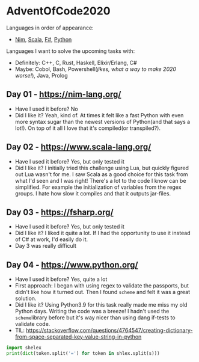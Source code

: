 # AdventOfCode2020

Languages in order of appearance:
- [Nim](https://nim-lang.org/), [Scala](https://www.scala-lang.org/), [F#](https://fsharp.org/), [Python](https://fsharp.org/)

Languages I want to solve the upcoming tasks with:
- Definitely: C++, C, Rust, Haskell, Elixir/Erlang, C#
- Maybe: Cobol, Bash, Powershell(*jikes, what a way to make 2020 worse!*), Java, Prolog

## Day 01 - https://nim-lang.org/
* Have I used it before? No
* Did I like it? Yeah, kind of. At times it felt like a fast Python with even more syntax sugar than the newest versions of Python(and that says a lot!). On top of it all I love that it's compiled(or transpiled?).
## Day 02 - https://www.scala-lang.org/
* Have I used it before? Yes, but only tested it
* Did I like it? I initially tried this challenge using Lua, but quickly figured out Lua wasn't for me. I saw Scala as a good choice for this task from what I'd seen and I was right! There's a lot to the code I know can be simplified. For example the initialization of variables from the regex groups. I hate how slow it compiles and that it outputs jar-files.
## Day 03 - https://fsharp.org/
* Have I used it before? Yes, but only tested it
* Did I like it? I liked it quite a lot. If I had the opportunity to use it instead of C# at work, I'd easily do it.
* Day 3 was really difficult
## Day 04 - https://www.python.org/
* Have I used it before? Yes, quite a lot
* First approach: I began with using regex to validate the passports, but didn't like how it turned out. Then I found `scheme` and felt it was a great solution.
* Did I like it? Using Python3.9 for this task really made me miss my old Python days. Writing the code was a breeze! I hadn't used the `scheme`library before but it's way nicer than using dang if-tests to validate code.
* TIL: 
https://stackoverflow.com/questions/4764547/creating-dictionary-from-space-separated-key-value-string-in-python

```python
import shelex
print(dict(token.split('=') for token in shlex.split(s)))
```

